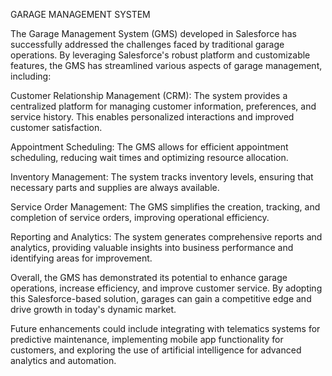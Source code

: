 	
GARAGE MANAGEMENT SYSTEM

The Garage Management System (GMS) developed in Salesforce has successfully addressed the challenges faced by traditional garage operations. By leveraging Salesforce's robust platform and customizable features, the GMS has streamlined various aspects of garage management, including:

Customer Relationship Management (CRM): The system provides a centralized platform for managing customer information, preferences, and service history. This enables personalized interactions and improved customer satisfaction.

Appointment Scheduling: The GMS allows for efficient appointment scheduling, reducing wait times and optimizing resource allocation.

Inventory Management: The system tracks inventory levels, ensuring that necessary parts and supplies are always available.

Service Order Management: The GMS simplifies the creation, tracking, and completion of service orders, improving operational efficiency.

Reporting and Analytics: The system generates comprehensive reports and analytics, providing valuable insights into business performance and identifying areas for improvement.

Overall, the GMS has demonstrated its potential to enhance garage operations, increase efficiency, and improve customer service. By adopting this Salesforce-based solution, garages can gain a competitive edge and drive growth in today's dynamic market.

Future enhancements could include integrating with telematics systems for predictive maintenance, implementing mobile app functionality for customers, and exploring the use of artificial intelligence for advanced analytics and automation.

